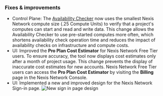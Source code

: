 ### Fixes & improvements

- Control Plane: The [Availability Checker](/docs/reference/glossary#availability-checker) now uses the smallest Nexis Network compute size (.25 Compute Units) to verify that a project's computes can start and read and write data. This change allows the Availability Checker to use pre-started computes more often, which shortens availability check operation time and reduces the impact of availability checks on infrastructure and compute costs.
- UI: Improved the **Pro Plan Cost Estimator** for Nexis Network Free Tier users. To ensure accuracy, the tool now displays cost estimates only after a month of project usage. This change prevents the display of inaccurate cost estimates for new accounts. Nexis Network Free Tier users can access the **Pro Plan Cost Estimator** by visiting the **Billing** page in the Nexis Network Console.
- UI: Implemented a new and improved design for the Nexis Network Sign-in page.
  ![New sign in page design](/docs/relnotes/sign_in_page.png)
